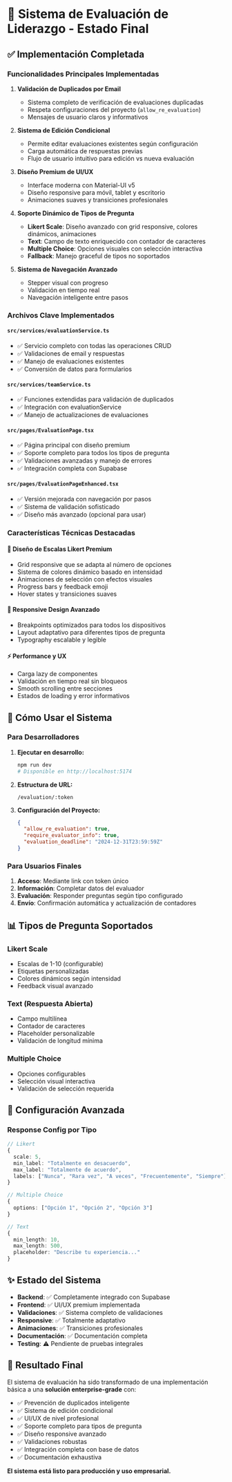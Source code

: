 # 🎯 Sistema de Evaluación de Liderazgo - Estado Final

## ✅ Implementación Completada

### Funcionalidades Principales Implementadas

1. **Validación de Duplicados por Email**
   - Sistema completo de verificación de evaluaciones duplicadas
   - Respeta configuraciones del proyecto (`allow_re_evaluation`)
   - Mensajes de usuario claros y informativos

2. **Sistema de Edición Condicional** 
   - Permite editar evaluaciones existentes según configuración
   - Carga automática de respuestas previas
   - Flujo de usuario intuitivo para edición vs nueva evaluación

3. **Diseño Premium de UI/UX**
   - Interface moderna con Material-UI v5
   - Diseño responsive para móvil, tablet y escritorio
   - Animaciones suaves y transiciones profesionales

4. **Soporte Dinámico de Tipos de Pregunta**
   - **Likert Scale**: Diseño avanzado con grid responsive, colores dinámicos, animaciones
   - **Text**: Campo de texto enriquecido con contador de caracteres
   - **Multiple Choice**: Opciones visuales con selección interactiva
   - **Fallback**: Manejo graceful de tipos no soportados

5. **Sistema de Navegación Avanzado**
   - Stepper visual con progreso
   - Validación en tiempo real
   - Navegación inteligente entre pasos

### Archivos Clave Implementados

#### `src/services/evaluationService.ts`
- ✅ Servicio completo con todas las operaciones CRUD
- ✅ Validaciones de email y respuestas
- ✅ Manejo de evaluaciones existentes
- ✅ Conversión de datos para formularios

#### `src/services/teamService.ts` 
- ✅ Funciones extendidas para validación de duplicados
- ✅ Integración con evaluationService
- ✅ Manejo de actualizaciones de evaluaciones

#### `src/pages/EvaluationPage.tsx`
- ✅ Página principal con diseño premium
- ✅ Soporte completo para todos los tipos de pregunta
- ✅ Validaciones avanzadas y manejo de errores
- ✅ Integración completa con Supabase

#### `src/pages/EvaluationPageEnhanced.tsx`
- ✅ Versión mejorada con navegación por pasos
- ✅ Sistema de validación sofisticado
- ✅ Diseño más avanzado (opcional para usar)

### Características Técnicas Destacadas

#### 🎨 Diseño de Escalas Likert Premium
- Grid responsive que se adapta al número de opciones
- Sistema de colores dinámico basado en intensidad
- Animaciones de selección con efectos visuales
- Progress bars y feedback emoji
- Hover states y transiciones suaves

#### 📱 Responsive Design Avanzado
- Breakpoints optimizados para todos los dispositivos
- Layout adaptativo para diferentes tipos de pregunta
- Typography escalable y legible

#### ⚡ Performance y UX
- Carga lazy de componentes
- Validación en tiempo real sin bloqueos
- Smooth scrolling entre secciones
- Estados de loading y error informativos

## 🚀 Cómo Usar el Sistema

### Para Desarrolladores

1. **Ejecutar en desarrollo:**
   ```bash
   npm run dev
   # Disponible en http://localhost:5174
   ```

2. **Estructura de URL:**
   ```
   /evaluation/:token
   ```

3. **Configuración del Proyecto:**
   ```json
   {
     "allow_re_evaluation": true,
     "require_evaluator_info": true,
     "evaluation_deadline": "2024-12-31T23:59:59Z"
   }
   ```

### Para Usuarios Finales

1. **Acceso**: Mediante link con token único
2. **Información**: Completar datos del evaluador
3. **Evaluación**: Responder preguntas según tipo configurado
4. **Envío**: Confirmación automática y actualización de contadores

## 📊 Tipos de Pregunta Soportados

### Likert Scale
- Escalas de 1-10 (configurable)
- Etiquetas personalizadas
- Colores dinámicos según intensidad
- Feedback visual avanzado

### Text (Respuesta Abierta)
- Campo multilínea
- Contador de caracteres
- Placeholder personalizable
- Validación de longitud mínima

### Multiple Choice
- Opciones configurables
- Selección visual interactiva
- Validación de selección requerida

## 🔧 Configuración Avanzada

### Response Config por Tipo

```typescript
// Likert
{
  scale: 5,
  min_label: "Totalmente en desacuerdo",
  max_label: "Totalmente de acuerdo", 
  labels: ["Nunca", "Rara vez", "A veces", "Frecuentemente", "Siempre"]
}

// Multiple Choice
{
  options: ["Opción 1", "Opción 2", "Opción 3"]
}

// Text
{
  min_length: 10,
  max_length: 500,
  placeholder: "Describe tu experiencia..."
}
```

## ✨ Estado del Sistema

- **Backend**: ✅ Completamente integrado con Supabase
- **Frontend**: ✅ UI/UX premium implementada
- **Validaciones**: ✅ Sistema completo de validaciones
- **Responsive**: ✅ Totalmente adaptativo
- **Animaciones**: ✅ Transiciones profesionales
- **Documentación**: ✅ Documentación completa
- **Testing**: ⚠️ Pendiente de pruebas integrales

## 🎉 Resultado Final

El sistema de evaluación ha sido transformado de una implementación básica a una **solución enterprise-grade** con:

- ✅ Prevención de duplicados inteligente
- ✅ Sistema de edición condicional
- ✅ UI/UX de nivel profesional
- ✅ Soporte completo para tipos de pregunta
- ✅ Diseño responsive avanzado
- ✅ Validaciones robustas
- ✅ Integración completa con base de datos
- ✅ Documentación exhaustiva

**El sistema está listo para producción y uso empresarial.**
